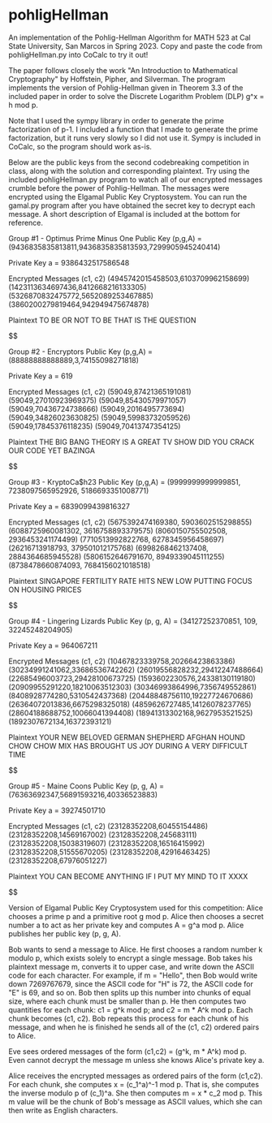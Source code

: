 # pohligHellman
An implementation of the Pohlig-Hellman Algorithm for MATH 523 at Cal State University, San Marcos in Spring 2023. Copy and paste the code from pohligHellman.py into CoCalc to try it out!

The paper follows closely the work "An Introduction to Mathematical Cryptography" by Hoffstein, Pipher, and Silverman. The program implements the version of Pohlig-Hellman given in Theorem 3.3 of the included paper in order to solve the Discrete Logarithm Problem (DLP) g^x = h mod p. 

Note that I used the sympy library in order to generate the prime factorization of p-1. I included a function that I made to generate the prime factorization, but it runs very slowly so I did not use it. Sympy is included in CoCalc, so the program should work as-is.

Below are the public keys from the second codebreaking competition in class, along with the solution and corresponding plaintext. Try using the included pohligHellman.py program to watch all of our encrypted messages crumble before the power of Pohlig-Hellman. The messages were encrypted using the Elgamal Public Key Cryptosystem. You can run the gamal.py program after you have obtained the secret key to decrypt each message. A short description of Elgamal is included at the bottom for reference.



Group #1 - Optimus Prime Minus One
Public Key (p,g,A) = (9436835835813811,9436835835813593,7299905945240414)

Private Key a = 9386432517586548

Encrypted Messages (c1, c2)
(4945742015458503,6103709962158699)
(1423113634697436,8412668216133305)
(5326870832475772,5652089253467885)
(3860200279819464,942949475674878)

Plaintext
TO BE OR NOT TO BE THAT IS THE QUESTION

$$$$$$$$$$$$$$$$$$$$$$$$$$$$$$$$$$$$$$$$$$$$$$$$$$$$$$$$$$$$$$$$$$$$$$$$$$

Group #2 - Encryptors
Public Key (p,g,A) = (88888888888889,3,74155098271818)

Private Key a = 619

Encrypted Messages (c1, c2)
(59049,87421365191081)
(59049,27010923969375)
(59049,85430579971057)
(59049,70436724738666)
(59049,2016495773694)
(59049,34826023630825)
(59049,59983732059526)
(59049,17845376118235)
(59049,70413747354125)

Plaintext
THE BIG BANG THEORY IS A GREAT TV SHOW DID YOU CRACK OUR CODE YET BAZINGA

$$$$$$$$$$$$$$$$$$$$$$$$$$$$$$$$$$$$$$$$$$$$$$$$$$$$$$$$$$$$$$$$$$$$$$$$$$

Group #3 - KryptoCa$h23
Public Key (p,g,A) = (9999999999999851, 7238097565952926, 5186693351008771)

Private Key a = 6839099439816327

Encrypted Messages (c1, c2)
(5675392474169380, 5903602515298855)
(6088725960081302, 3616758893379575)
(8060150755502508, 2936453241174499)
(7710513992822768, 6278345956458697)
(26216713918793, 379501012175768)
(6998268462137408, 2884364685945528)
(5806152646791670, 8949339045111255)
(8738478660874093, 7684156021018518)

Plaintext
SINGAPORE FERTILITY RATE HITS NEW LOW PUTTING FOCUS ON HOUSING PRICES

$$$$$$$$$$$$$$$$$$$$$$$$$$$$$$$$$$$$$$$$$$$$$$$$$$$$$$$$$$$$$$$$$$$$$$$$$$

Group #4 - Lingering Lizards
Public Key (p, g, A) = (34127252370851, 109, 32245248204905)

Private Key a = 964067211

Encrypted Messages (c1, c2)
(10467823339758,20266423863386)
(30234991241062,33686536742262)
(26019556828232,29412247488664)
(22685496003723,29428100673725)
(1593602230576,24338130119180)
(20909955291220,18210063512303)
(30346993864996,7356749552861)
(8408928774280,5310542437368)
(20448848756110,19227724670686)
(26364072013836,6675298325018)
(4859626727485,14126078237765)
(28604188688752,10066041394408)
(18941313302168,9627953521525)
(1892307672134,16372393121)

Plaintext
YOUR NEW BELOVED GERMAN SHEPHERD AFGHAN HOUND CHOW CHOW MIX HAS BROUGHT US JOY DURING A VERY DIFFICULT TIME

$$$$$$$$$$$$$$$$$$$$$$$$$$$$$$$$$$$$$$$$$$$$$$$$$$$$$$$$$$$$$$$$$$$$$$$$$$

Group #5 - Maine Coons
Public Key (p, g, A) = (76363692347,56891593216,40336523883)

Private Key a = 39274501710

Encrypted Messages (c1, c2)
(23128352208,60455154486)
(23128352208,14569167002)
(23128352208,245683111)
(23128352208,15038319607)
(23128352208,16516415992)
(23128352208,51555670205)
(23128352208,42916463425)
(23128352208,67976051227)

Plaintext
YOU CAN BECOME ANYTHING IF I PUT MY MIND TO IT XXXX

$$$$$$$$$$$$$$$$$$$$$$$$$$$$$$$$$$$$$$$$$$$$$$$$$$$$$$$$$$$$$$$$$$$$$$$$$$

Version of Elgamal Public Key Cryptosystem used for this competition:
Alice chooses a prime p and a primitive root g mod p. Alice then chooses a secret number a to act as her private key and computes A = g^a mod p. Alice publishes her public key (p, g, A).

Bob wants to send a message to Alice. He first chooses a random number k modulo p, which exists solely to encrypt a single message. Bob takes his plaintext message m, converts it to upper case, and write down the ASCII code for each character. For example, if m = "Hello", then Bob would write down 7269767679, since the ASCII code for "H" is 72, the ASCII code for "E" is 69, and so on. Bob then splits up this number into chunks of equal size, where each chunk must be smaller than p. He then computes two quantities for each chunk: c1 = g^k mod p; and c2 = m * A^k mod p. Each chunk becomes (c1, c2). Bob repeats this process for each chunk of his message, and when he is finished he sends all of the (c1, c2) ordered pairs to Alice.

Eve sees ordered messages of the form (c1,c2) = (g^k, m * A^k) mod p. Even cannot decrypt the message m unless she knows Alice's private key a.

Alice receives the encrypted messages as ordered pairs of the form (c1,c2). For each chunk, she computes x = (c_1^a)^-1 mod p. That is, she computes the inverse modulo p of (c_1)^a. She then computes m = x * c_2 mod p. This m value will be the chunk of Bob's message as ASCII values, which she can then write as English characters.
